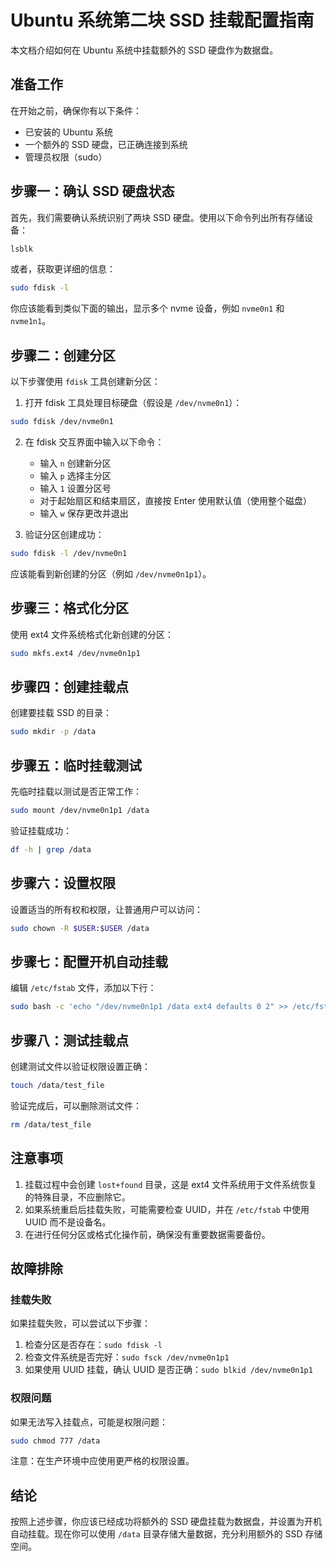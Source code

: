 # Ubuntu 系统第二块 SSD 挂载配置指南

本文档介绍如何在 Ubuntu 系统中挂载额外的 SSD 硬盘作为数据盘。

## 准备工作

在开始之前，确保你有以下条件：
- 已安装的 Ubuntu 系统
- 一个额外的 SSD 硬盘，已正确连接到系统
- 管理员权限（sudo）

## 步骤一：确认 SSD 硬盘状态

首先，我们需要确认系统识别了两块 SSD 硬盘。使用以下命令列出所有存储设备：

```bash
lsblk
```

或者，获取更详细的信息：

```bash
sudo fdisk -l
```

你应该能看到类似下面的输出，显示多个 nvme 设备，例如 `nvme0n1` 和 `nvme1n1`。

## 步骤二：创建分区

以下步骤使用 `fdisk` 工具创建新分区：

1. 打开 fdisk 工具处理目标硬盘（假设是 `/dev/nvme0n1`）：

```bash
sudo fdisk /dev/nvme0n1
```

2. 在 fdisk 交互界面中输入以下命令：
   - 输入 `n` 创建新分区
   - 输入 `p` 选择主分区
   - 输入 `1` 设置分区号
   - 对于起始扇区和结束扇区，直接按 Enter 使用默认值（使用整个磁盘）
   - 输入 `w` 保存更改并退出

3. 验证分区创建成功：

```bash
sudo fdisk -l /dev/nvme0n1
```

应该能看到新创建的分区（例如 `/dev/nvme0n1p1`）。

## 步骤三：格式化分区

使用 ext4 文件系统格式化新创建的分区：

```bash
sudo mkfs.ext4 /dev/nvme0n1p1
```

## 步骤四：创建挂载点

创建要挂载 SSD 的目录：

```bash
sudo mkdir -p /data
```

## 步骤五：临时挂载测试

先临时挂载以测试是否正常工作：

```bash
sudo mount /dev/nvme0n1p1 /data
```

验证挂载成功：

```bash
df -h | grep /data
```

## 步骤六：设置权限

设置适当的所有权和权限，让普通用户可以访问：

```bash
sudo chown -R $USER:$USER /data
```

## 步骤七：配置开机自动挂载

编辑 `/etc/fstab` 文件，添加以下行：

```bash
sudo bash -c 'echo "/dev/nvme0n1p1 /data ext4 defaults 0 2" >> /etc/fstab'
```

## 步骤八：测试挂载点

创建测试文件以验证权限设置正确：

```bash
touch /data/test_file
```

验证完成后，可以删除测试文件：

```bash
rm /data/test_file
```

## 注意事项

1. 挂载过程中会创建 `lost+found` 目录，这是 ext4 文件系统用于文件系统恢复的特殊目录，不应删除它。
2. 如果系统重启后挂载失败，可能需要检查 UUID，并在 `/etc/fstab` 中使用 UUID 而不是设备名。
3. 在进行任何分区或格式化操作前，确保没有重要数据需要备份。

## 故障排除

### 挂载失败

如果挂载失败，可以尝试以下步骤：

1. 检查分区是否存在：`sudo fdisk -l`
2. 检查文件系统是否完好：`sudo fsck /dev/nvme0n1p1`
3. 如果使用 UUID 挂载，确认 UUID 是否正确：`sudo blkid /dev/nvme0n1p1`

### 权限问题

如果无法写入挂载点，可能是权限问题：

```bash
sudo chmod 777 /data
```

注意：在生产环境中应使用更严格的权限设置。

## 结论

按照上述步骤，你应该已经成功将额外的 SSD 硬盘挂载为数据盘，并设置为开机自动挂载。现在你可以使用 `/data` 目录存储大量数据，充分利用额外的 SSD 存储空间。 